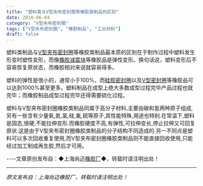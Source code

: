 ```yaml
---
title: "塑料类与V型夹布密封圈等橡胶类制品的区别"
date: 2010-06-04
category: "V型夹布密封圈"
tags: ["V型夹布密封圈", "橡胶制品", "工业材料"]
draft: false
---
```


塑料类制品与[V型夹布密封圈](http://www.smpolymer.com/vxingjiabumifengquan/)等橡胶类制品最本质的区别在于制作过程中塑料发生形变时塑性变形，而像[橡胶减震块](http://www.smpolymer.com/)等橡胶品是弹性变形。换句话说，塑料变形后不容易恢复原状态，而橡胶相对来说就容易得多。

塑料的弹性是很小的，通常小于100%，而[硅胶密封圈](http://www.smpolymer.com/)以及[V型密封圈](http://www.smpolymer.com/)等橡胶品可以达到1000%甚至更多。塑料制品在成型上绝大多数成型过程完毕产品过程也就完毕；而橡胶制品成型过程完毕还得需要硫化过程。 

塑料与V型夹布密封圈橡胶类制品同属于高分子材料,主要由碳和氢两种原子组成,另有一些含有少量氧,氮,氯,硅,氟,硫等原子,其性能特殊,用途也特别.在常温下,塑料是固态,很硬,不能拉伸变形.而橡胶硬度不高,有弹性,可拉伸变长,停止拉伸又可回复原状.这是由于V型夹布密封圈橡胶类制品的分子结构不同造成的.另一不同点是塑料可以多次回收重复使用,而V型夹布密封圈橡胶类制品则不能直接回收使用,只能经过加工制成再生胶,然后才可用。

----文章原创发布自：◆上海尚迈[橡胶厂](http://www.smpolymer.com/)◆，转载时请注明出处！

---

*原文发布自：上海尚迈橡胶厂，转载时请注明出处！*
